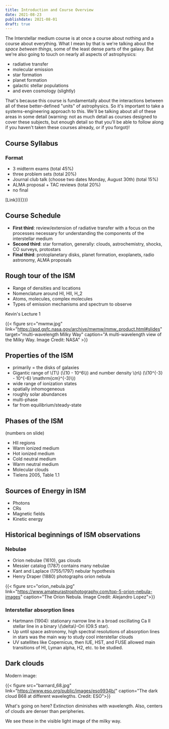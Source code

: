 ```yaml
---
title: Introduction and Course Overview
date: 2021-08-23
publishdate: 2021-08-01
draft: true
---
```


The Interstellar medium course is at once a course about nothing and a course about everything. What I mean by that is we're talking about the *space between things*, some of the least dense parts of the galaxy. But we're also going to touch on nearly all aspects of astrophysics:

* radiative transfer
* molecular emission
* star formation 
* planet formation
* galactic stellar populations 
* and even cosmology (slightly)

That's because this course is fundamentally about the interactions between all of these better-defined "units" of astrophysics. So it's important to take a systems-engineering approach to this. We'll be talking about all of these areas in some detail (warning: not as much detail as courses designed to cover these subjects, but enough detail so that you'll be able to follow along if you haven't taken these courses already, or if you forgot)!


## Course Syllabus 

### Format
* 3 midterm exams (total 45%)
* three problem sets (total 20%)
* Journal club talk (choose two dates Monday, August 30th) (total 15%)
* ALMA proposal + TAC reviews (total 20%)
* no final

[Link]({{<relref syllabus>}})

## Course Schedule

* **First third**: review/extension of radiative transfer with a focus on the processes necessary for understanding the components of the interstellar medium
* **Second third**: star formation, generally: clouds, astrochemistry, shocks, CO surveys, protostars
* **Final third**: protoplanetary disks, planet formation, exoplanets, radio astronomy, ALMA proposals

## Rough tour of the ISM

* Range of densities and locations
* Nomenclature around HI, HII, H_2
* Atoms, molecules, complex molecules
* Types of emission mechanisms and spectrum to observe


Kevin's Lecture 1

{{< figure src="mwmw.jpg" link="https://asd.gsfc.nasa.gov/archive/mwmw/mmw_product.html#slides" target="multi-wavelength Milky Way" caption="A multi-wavelength view of the Milky Way. Image Credit: NASA" >}}

## Properties of the ISM 
* primarily = the disks of galaxies
* Gigantic range of \\(T\\) (\\(10 - 10^6\\)) and number density \\(n\\) (\\(10^{-3} - 10^{-6} \mathrm{cm}^{-3}\\))
* wide range of ionization states
* spatially inhomogeneous
* roughly solar abundances 
* multi-phase
* far from equilibrium/steady-state

## Phases of the ISM
(numbers on slide)

* HII regions
* Warm ionized medium
* Hot ionized medium
* Cold neutral medium 
* Warm neutral medium 
* Molecular clouds
* Tielens 2005, Table 1.1

## Sources of Energy in ISM

* Photons
* CRs
* Magnetic fields
* Kinetic energy

## Historical beginnings of ISM observations

### Nebulae

* Orion nebulae (1610), gas clouds
* Messier catalog (1787) contains many nebulae
* Kant and Laplace (1755/1797) nebular hypothesis
* Henry Draper (1880) photographs orion nebula

{{< figure src="orion_nebula.jpg" link="https://www.amateurastrophotography.com/top-5-orion-nebula-images" caption="The Orion Nebula. Image Credit: Alejandro Lopez">}}

### Interstellar absorption lines

* Hartmann (1904): stationary narrow line in a broad oscillating Ca II stellar line in a binary \\(\delta\\)-Ori (O9.5 star).
* Up until space astronomy, high spectral resolutions of absorption lines in stars was the main way to study cool interstellar clouds
* UV satellites like Copernicus, then IUE, HST, and FUSE allowed main transitions of HI, Lyman alpha, H2, etc. to be studied.

## Dark clouds

Modern image:

{{< figure src="barnard_68.jpg" link="https://www.eso.org/public/images/eso9934b/" caption="The dark cloud B68 at different wavelegths. Credit: ESO">}}

What's going on here? Extinction diminishes with wavelength. Also, centers of clouds are denser than peripheries.

We see these in the visible light image of the milky way.